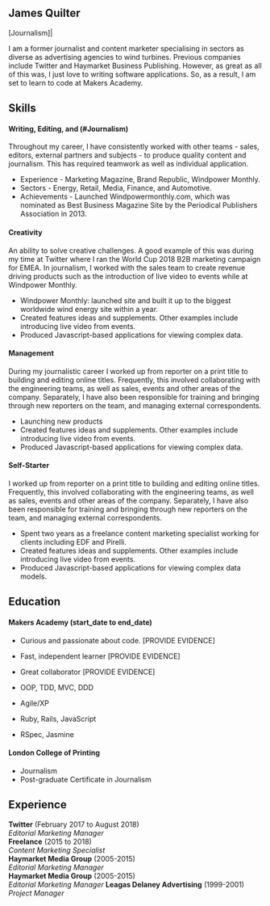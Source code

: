 ## James Quilter

[Journalism]| 

I am a former journalist and content marketer specialising in sectors as diverse as advertising agencies to wind turbines. Previous companies include Twitter and Haymarket Business Publishing. However, as great as all of this was, I just love to writing software applications. So, as a result, I am set to learn to code at Makers Academy. 

## Skills

#### Writing, Editing, and (#Journalism)

Throughout my career, I have consistently worked with other teams - sales, editors, external partners and subjects - to produce quality content and journalism. This has required teamwork as well as individual application. 

- Experience - Marketing Magazine, Brand Republic, Windpower Monthly.
- Sectors - Energy, Retail, Media, Finance, and Automotive.
- Achievements - Launched Windpowermonthly.com, which was nominated as Best Business Magazine Site by the Periodical Publishers Association in 2013. 

#### Creativity

An ability to solve creative challenges. A good example of this was during my time at Twitter where I ran the World Cup 2018 B2B marketing campaign for EMEA. In journalism, I worked with the sales team to create revenue driving products such as the introduction of live video to events while at Windpower Monthly. 

- Windpower Monthly: launched site and built it up to the biggest worldwide wind energy site within a year.
- Created features ideas and supplements. Other examples include introducing live video from events. 
- Produced Javascript-based applications for viewing complex data. 

#### Management

During my journalistic career I worked up from reporter on a print title to building and editing online titles. Frequently, this involved collaborating with the engineering teams, as well as sales, events and other areas of the company. Separately, I have also been responsible for training and bringing through new reporters on the team, and managing external correspondents. 

- Launching new products
- Created features ideas and supplements. Other examples include introducing live video from events. 
- Produced Javascript-based applications for viewing complex data. 

#### Self-Starter

I worked up from reporter on a print title to building and editing online titles. Frequently, this involved collaborating with the engineering teams, as well as sales, events and other areas of the company. Separately, I have also been responsible for training and bringing through new reporters on the team, and managing external correspondents. 

- Spent two years as a freelance content marketing specialist working for clients including EDF and Pirelli. 
- Created features ideas and supplements. Other examples include introducing live video from events. 
- Produced Javascript-based applications for viewing complex data models. 

## Education

#### Makers Academy (start_date to end_date)

- Curious and passionate about code. [PROVIDE EVIDENCE]
- Fast, independent learner [PROVIDE EVIDENCE]
- Great collaborator [PROVIDE EVIDENCE]

- OOP, TDD, MVC, DDD
- Agile/XP
- Ruby, Rails, JavaScript
- RSpec, Jasmine

#### London College of Printing

- Journalism
- Post-graduate Certificate in Journalism

## Experience

**Twitter** (February 2017 to August 2018)    
*Editorial Marketing Manager*  
**Freelance** (2015 to 2018)   
*Content Marketing Specialist*  
**Haymarket Media Group** (2005-2015)    
*Editorial Marketing Manager*  
**Haymarket Media Group** (2005-2015)    
*Editorial Marketing Manager*
**Leagas Delaney Advertising** (1999-2001)   
*Project Manager*  

